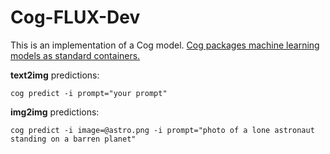 # Cog-FLUX-Dev

This is an implementation of a Cog model. [Cog packages machine learning models as standard containers.](https://github.com/replicate/cog)

**text2img** predictions:

    cog predict -i prompt="your prompt"

**img2img** predictions:
	
	cog predict -i image=@astro.png -i prompt="photo of a lone astronaut standing on a barren planet"
	

